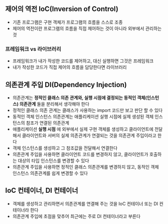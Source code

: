 ## 제어의 역전 IoC(Inversion of Control)
- 기존 프로그램은 구현 객체가 프로그램의 흐름을 스스로 조종
- 제어의 역전이란 프로그램의 흐름을 직접 제어하는 것이 아니라 외부에서 관리하는 것

### 프레임워크 vs 라이브러리
- 프레임워크가 내가 작성한 코드를 제어하고, 대신 실행하면 그것은 프레임워크
- 내가 작성한 코드가 직접 제어의 흐름을 담당한다면 라이브러리

## 의존관계 주입 DI(Dependency Injection)
- 의존관계는 __정적인 클래스 의존 관계와, 실행 시점에 결정되는 동적인 객체(인스턴스) 의존관계__ 둘을 분리해서 생각해야 한다
- 정적인 클래스 의존 관계는 클래스가 사용하는 import 코드만 보고 판단 할 수 있다
- 동적인 객체 인스턴스 의존관계는 애플리케이션 실행 시점에 실제 생성된 객체 인스턴스의 참조가 연결된 의존관계
- 애플리케이션 __실행 시점__ 에 외부에서 실제 구현 객체를 생성하고 클라이언트에 전달해서 클라이언트와 서버의 실제 의존관계가 연결되는 것을 의존관계 주입이라고 한다
- 객체 인스턴스를 생성하고 그 참조값을 전달해서 연결한다
- 의존관계 주입을 사용하면 클라이언트 코드를 변경하지 않고, 클라이언트가 호출하는 대상의 타입 인스턴스를 변경할 수 있다
- 의존관계 주입을 사용하면 정적인 클래스 의존관계를 변경하지 않고, 동적인 객체 인스턴스 의존관계를 쉽게 변경할 수 있다

## IoC 컨테이너, DI 컨테이너
-  객체를 생성하고 관리하면서 의존관계를 연결해 주는 것을 IoC 컨테이너 또는 DI 컨테이너라 한다
-  의존관계 주입에 초점을 맞추어 최근에는 주로 DI 컨테이너라고 부른다

